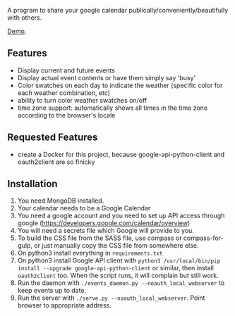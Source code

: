 A program to share your google calendar publically/conveniently/beautifully with others.


[Demo](http://learnnation.org/calendar.html).


## Features

  * Display current and future events
  * Display actual event contents or have them simply say 'busy'
  * Color swatches on each day to indicate the weather (specific color for each weather combination, etc)
  * ability to turn color weather swatches on/off
  * time zone support: automatically shows all times in the time zone according to the browser's locale

## Requested Features

  * create a Docker for this project, because google-api-python-client and oauth2client are so finicky

## Installation

  1. You need MongoDB installed.
  2. Your calendar needs to be a Google Calendar
  3. You need a google account and you need to set up API access through google (https://developers.google.com/calendar/overview)
  4. You will need a secrets file which Google will provide to you.
  5. To build the CSS file from the SASS file, use compass or compass-for-gulp, or just manually copy the CSS file from somewhere else.
  6. On python3 install everything in `requirements.txt`
  7. On python3 install Google API client with `python3 /usr/local/bin/pip install --upgrade google-api-python-client` or similar, then install `oauth2client` too.  When the script runs, it will complain but still work.
  8. Run the daemon with `./events_daemon.py --noauth_local_webserver` to keep events up to date.
  9. Run the server with `./serve.py --noauth_local_webserver`.  Point browser to appropriate address.
